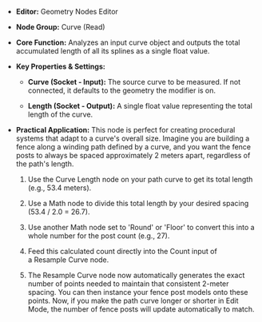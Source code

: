 - **Editor:** Geometry Nodes Editor
    
- **Node Group:** Curve (Read)
    
- **Core Function:** Analyzes an input curve object and outputs the total accumulated length of all its splines as a single float value.
    
- **Key Properties & Settings:**
    
    - **Curve (Socket - Input):** The source curve to be measured. If not connected, it defaults to the geometry the modifier is on.
        
    - **Length (Socket - Output):** A single float value representing the total length of the curve.
        
- **Practical Application:** This node is perfect for creating procedural systems that adapt to a curve's overall size. Imagine you are building a fence along a winding path defined by a curve, and you want the fence posts to always be spaced approximately 2 meters apart, regardless of the path's length.
    
    1. Use the Curve Length node on your path curve to get its total length (e.g., 53.4 meters).
        
    2. Use a Math node to divide this total length by your desired spacing (53.4 / 2.0 = 26.7).
        
    3. Use another Math node set to 'Round' or 'Floor' to convert this into a whole number for the post count (e.g., 27).
        
    4. Feed this calculated count directly into the Count input of a Resample Curve node.
        
    5. The Resample Curve node now automatically generates the exact number of points needed to maintain that consistent 2-meter spacing. You can then instance your fence post models onto these points. Now, if you make the path curve longer or shorter in Edit Mode, the number of fence posts will update automatically to match.